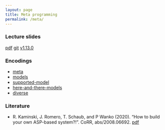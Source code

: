 ```yaml
---
layout: page
title: Meta programming
permalink: /meta/
---
```

### Lecture slides

  [pdf](https://github.com/potassco-asp-course/course/releases/download/v1.13.0/meta-encoding.pdf)
  [git](https://github.com/potassco-asp-course/meta)
  [v1.13.0](https://github.com/potassco-asp-course/course/releases/tag/v1.13.0)

### Encodings

  * [meta](https://github.com/potassco-asp-course/course/releases/download/v1.13.0/meta.lp)
  * [models](https://github.com/potassco-asp-course/course/releases/download/v1.13.0/models.lp)
  * [supported-model](https://github.com/potassco-asp-course/course/releases/download/v1.13.0/supported-models.lp)
  * [here-and-there-models](https://github.com/potassco-asp-course/course/releases/download/v1.13.0/ht-models.lp)
  * [diverse](https://github.com/potassco-asp-course/course/releases/download/v1.13.0/diverse.lp)

### Literature

  * R. Kaminski, J. Romero, T. Schaub, and P Wanko (2020).
	“How to build your own ASP-based system?!”.
	CoRR, abs/2008.06692.
	[pdf](https://arxiv.org/abs/2008.06692)
